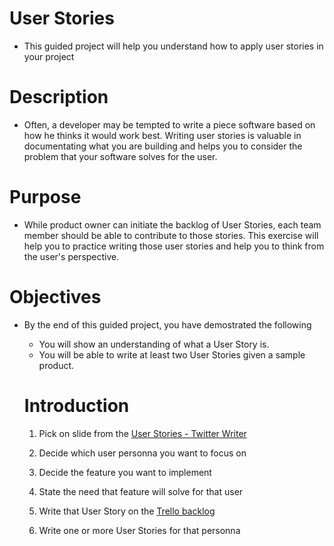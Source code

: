 # User Stories

- This guided project will help you understand how to apply user stories in your project

# Description

- Often, a developer may be tempted to write a piece software based on how he thinks it would work best. 
Writing user stories is valuable in documentating what you are building and helps you to consider the problem that your software solves for the user.

# Purpose

- While product owner can initiate the backlog of User Stories, each team member should be able to contribute to those stories. This exercise will help you to practice writing those user stories and help you to think from the user's perspective. 

# Objectives

- By the end of this guided project, you have demostrated the following
  - You will show an understanding of what a User Story is.
  - You will be able to write at least two User Stories given a sample product.
  
  # Introduction
  
  1. Pick on slide from the [User Stories - Twitter Writer](https://docs.google.com/presentation/d/1Es9HsrOrt-xhayUA_sqj6oPrJ7rH5QpZJ53e1Y7gv5g/edit?usp=sharing)
  2. Decide which user personna you want to focus on
  3. Decide the feature you want to implement
  4. State the need that feature will solve for that user
  5. Write that User Story on the [Trello backlog](https://trello.com/invite/b/0LPDrTpV/8ee8334c12e079b130b607cedc53b3f3/twitter-writer)
  
  
  4. Write one or more User Stories for that personna
  
